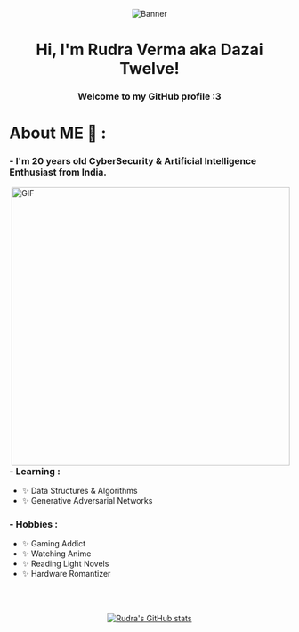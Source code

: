 <p align="center">
  <a>
    <img src="https://media.giphy.com/media/lLfjuL3xq9H7OPX430/giphy.gif" alt="Banner">
  </a>
</p>

<h1 align="center">Hi, I'm Rudra Verma aka Dazai Twelve</a>!</h1>

<h3 align="center">Welcome to my GitHub profile :3</h3>

# About ME 💬 :

### - I'm 20 years old CyberSecurity & Artificial Intelligence Enthusiast from India.

<img hight="400" width="500" alt="GIF" align="right" src="https://github.com/Xx-Ashutosh-xX/Xx-Ashutosh-xX/blob/master/assets/1936.gif">

### - Learning :
- ✨ Data Structures & Algorithms
- ✨ Generative Adversarial Networks

### - Hobbies : 
- ✨ Gaming Addict
- ✨ Watching Anime
- ✨ Reading Light Novels
- ✨ Hardware Romantizer
</br>
</br>

<p align="center">
  <a href="https://github.com/DazaiTwelve">
    <img src="https://github-readme-stats.vercel.app/api?username=DazaiTwelve&hide_border=true&show_icons=true" alt="Rudra's GitHub stats">
  </a>
</p>


<!--

Here are some ideas to get you started:

- 🔭 I’m currently working on ...
- 🌱 I’m currently learning ...
- 👯 I’m looking to collaborate on ...
- 🤔 I’m looking for help with ...
- 💬 Ask me about ...
- 📫 How to reach me: ...
- 😄 Pronouns: ...
- ⚡ Fun fact: ...
-->
